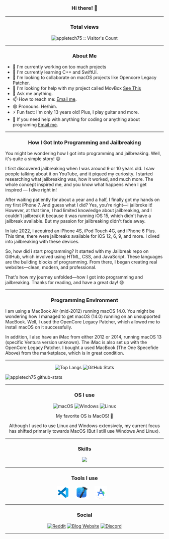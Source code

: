 <h3 align="center">Hi there! 👋</h3>

---

<h3 align="center">Total views</h3>
<p align="center">
<img src="https://profile-counter.glitch.me/{appletech75}/count.svg" alt="appletech75 :: Visitor's Count"/>
</p>

---

<h3 align="center">About Me</h3>

- 🔭 I'm currently working on too much projects
- 🌱 I'm currently learning C++ and SwiftUI.
- 👯 I'm looking to collaborate on macOS projects like Opencore Legacy Patcher.
- 🤔 I'm looking for help with my project called MovBox [See This](https://github.com/MovBox/MovBox-App)
- 💬 Ask me anything.
- 📫 How to reach me: [Email me](mailto:kilianbalaguer@icloud.com).
- 😄 Pronouns: He/him.
- ⚡️ Fun fact: I'm only 13 years old! Plus, I play guitar and more.
- 🤗 If you need help with anything for coding or anything about programing [Email me](mailto:kilianbalaguer@icloud.com).

---

<h3 align="center">How I Got Into Programming and Jailbreaking</h3>

You might be wondering how I got into programming and jailbreaking. Well, it's quite a simple story! 😊

I first discovered jailbreaking when I was around 9 or 10 years old. I saw people talking about it on YouTube, and it piqued my curiosity. I started researching what jailbreaking was, how it worked, and much more. The whole concept inspired me, and you know what happens when I get inspired — I dive right in!

After waiting patiently for about a year and a half, I finally got my hands on my first iPhone 7. And guess what I did? Yes, you're right—I jailbroke it! However, at that time, I had limited knowledge about jailbreaking, and I couldn't jailbreak it because it was running iOS 15, which didn't have a jailbreak available. But my passion for jailbreaking didn't fade away.

In late 2022, I acquired an iPhone 4S, iPod Touch 4G, and iPhone 6 Plus. This time, there were jailbreaks available for iOS 12, 6, 9, and more. I dived into jailbreaking with these devices.

So, how did i start programming? It started with my Jailbreak repo on GitHub, which involved using HTML, CSS, and JavaScript. These languages are the building blocks of programming. From there, I began creating real websites—clean, modern, and professional.

That's how my journey unfolded—how I got into programming and jailbreaking. Thanks for reading, and have a great day! 😄

---

<h3 align="center">Programming Environment</h3>

I am using a MacBook Air (mid-2012) running macOS 14.0. You might be wondering how I managed to get macOS (14.0) running on an unsupported MacBook. Well, I used the OpenCore Legacy Patcher, which allowed me to install macOS on it successfully.

In addition, I also have an iMac from either 2012 or 2014, running macOS 13 (specific Ventura version unknown). The iMac is also set up with the OpenCore Legacy Patcher. I bought a used MacBook (The One Specefide Above) from the marketplace, which is in great condition.


---

<div align="center">
  <p align="center">
    <img src="https://github-readme-stats.vercel.app/api/top-langs/?username=appletech75&layout=compact&theme=rose_pine" alt="Top Langs" height="175">
    <img src="https://github-readme-stats.vercel.app/api?username=appletech75&show_icons=true&theme=rose_pine" alt="GitHub Stats" height="175">
  </p>
</div>

![appletech75 github-stats](https://stats.dooboo.io/api/github-stats-advanced?login=appletech75)

---


<h3 align="center">OS I use</h3>

<p align="center">
  <img src="https://img.shields.io/badge/macOS-000000?style=for-the-badge&amp;logo=apple&amp;logoColor=white" alt="macOS">
  <img src="https://img.shields.io/badge/Windows-0078D6?style=for-the-badge&amp;logo=windows&amp;logoColor=white" alt="Windows">
  <img src="https://img.shields.io/badge/Linux-FCC624?style=for-the-badge&amp;logo=linux&amp;logoColor=black" alt="Linux">
</p>

<p align="center">
  My favorite OS is MacOS! 🍎
</p>

<p align="center">
  Although I used to use Linux and Windows extensively, my current focus has shifted primarily towards MacOS (But I still use Windows And Linux).
</p>

---

<h3 align="center">Skills</h3>

<p align="center">
  <a href="https://skillicons.dev">
    <img src="https://skillicons.dev/icons?i=github,git,mysql,php,md,c,css,html,js,swift,vscode,visualstudio,figma,blender,unity,unreal,firebase,discord" />
  </a>
</p>

---

<h3 align="center">Tools I use</h3>

<div align="center">

<img src="https://github.com/appletech75/appletech75/blob/main/vs-code.png" height="40" alt="vscode_logo"/>
<img width="12" />

<img src="https://github.com/appletech75/appletech75/blob/main/xcode.png" height="40" alt="xcode_logo"/>
<img width="12" />

<img src="https://github.com/appletech75/appletech75/blob/main/android-studio.png" height="40" alt="android-studio_logo"/>
<img width="12" />

</div>

---

<h3 align="center">Social</h3>

<p align="center">
  <a href="https://www.reddit.com/user/appletech75_dev"><img src="https://img.shields.io/badge/Reddit-FF4500?style=for-the-badge&amp;logo=reddit&amp;logoColor=white" alt="Reddit"></a>
  <a href="https://appletech75.github.io/appletech75-blog/"><img src="https://img.shields.io/badge/Blog-Website-blue?style=for-the-badge" alt="Blog Website"></a>
  <a href="https://discord.com/users/kilian_balaguer"><img src="https://img.shields.io/badge/Discord-7289DA?style=for-the-badge&amp;logo=discord&amp;logoColor=white" alt="Discord"></a>
</p>

---
